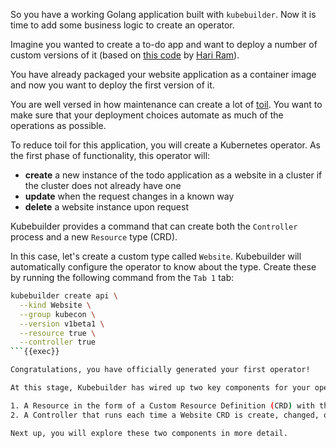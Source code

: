 
So you have a working Golang application built with `kubebuilder`. Now it is time to add some business logic to create an operator.

Imagine you wanted to create a to-do app and want to deploy a number of custom versions of it (based on [this code](https://github.com/hariramjp777/frontend-todo-app) by [Hari Ram](https://dev.to/hariramjp777)).

You have already packaged your website application as a container image and now you want to deploy the first version of it.

You are well versed in how maintenance can create a lot of [toil](https://sre.google/sre-book/eliminating-toil/). You want to make sure that your deployment choices automate as much of the operations as possible.

To reduce toil for this application, you will create a Kubernetes operator. As the first phase of functionality, this operator will:

- **create** a new instance of the todo application as a website in a cluster if the cluster does not already have one
- **update** when the request changes in a known way
- **delete** a website instance upon request

Kubebuilder provides a command that can create both the `Controller` process and a new `Resource` type (CRD).

In this case, let's create a custom type called `Website`. Kubebuilder will automatically configure the operator to know about the type. Create these by running the following command from the `Tab 1` tab:

```bash
kubebuilder create api \
  --kind Website \
  --group kubecon \
  --version v1beta1 \
  --resource true \
  --controller true
```{{exec}}

Congratulations, you have officially generated your first operator!

At this stage, Kubebuilder has wired up two key components for your operator:

1. A Resource in the form of a Custom Resource Definition (CRD) with the kind Website.
2. A Controller that runs each time a Website CRD is create, changed, or deleted.

Next up, you will explore these two components in more detail.